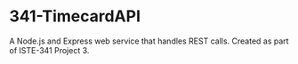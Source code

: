 # 341-TimecardAPI

A Node.js and Express web service that handles REST calls. Created as part of ISTE-341 Project 3.

